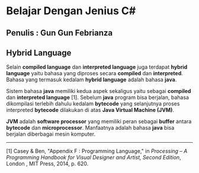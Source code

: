 # Belajar Dengan Jenius C#

## Penulis : Gun Gun Febrianza

## Hybrid Language

Selain **compiled language** dan **interpreted language** juga terdapat **hybrid language** yaitu bahasa yang diproses secara **compiled** dan **interpreted**. Bahasa yang termasuk kedalam **hybrid language** adalah bahasa **java**. 

Sistem bahasa **java** memiliki kedua aspek sekaligus yaitu sebagai **compiled** dan **interpreted language** [1]. Sebelum **java** program bisa berjalan, bahasa dikompilasi terlebih dahulu kedalam **bytecode** yang selanjutnya proses interpreted **bytecode** dilakukan di atas **Java Virtual Machine (JVM)**. 

**JVM** adalah **software processor** yang memiliki peran sebagai **buffer** antara **bytecode** dan **microprocessor**. Manfaatnya adalah bahasa **java** bisa berjalan diberbagai mesin komputer. 

---------------------

[1]  Casey & Ben, "Appendix F : Programming Language," in *Processing – A Programming Handbook for Visual Designer and Artist, Second Edition*, London , MIT Press, 2014, p. 620.